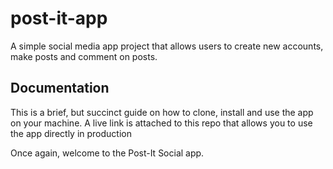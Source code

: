 # post-it-app
A simple social media app project that allows users to create new accounts, make posts and comment on posts.
## Documentation
This is a brief, but succinct guide on how to clone, install and use the app on your machine. A live link is attached to this repo that allows you to use the app directly in production

Once again, welcome to the Post-It Social app.